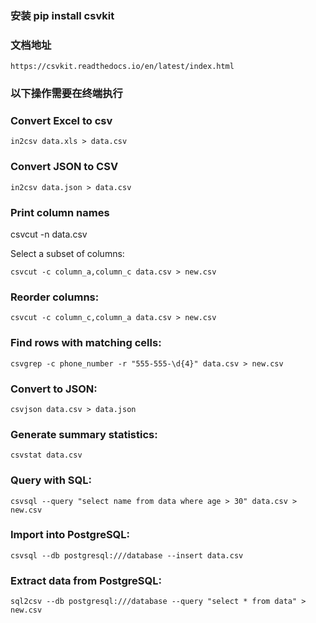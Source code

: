 
### 安装 pip install csvkit

### 文档地址 
```angular2html
https://csvkit.readthedocs.io/en/latest/index.html
```
### 以下操作需要在终端执行

### Convert Excel to csv
```angular2html
in2csv data.xls > data.csv
```

### Convert JSON to CSV
```angular2html
in2csv data.json > data.csv
```

### Print column names
csvcut -n data.csv

Select a subset of columns:
```angular2html
csvcut -c column_a,column_c data.csv > new.csv
```

### Reorder columns:
```angular2html
csvcut -c column_c,column_a data.csv > new.csv
```
### Find rows with matching cells:

```angular2html
csvgrep -c phone_number -r "555-555-\d{4}" data.csv > new.csv
```

### Convert to JSON:
```angular2html
csvjson data.csv > data.json
```

### Generate summary statistics:
```angular2html
csvstat data.csv
```

### Query with SQL:
```angular2html
csvsql --query "select name from data where age > 30" data.csv > new.csv
```

### Import into PostgreSQL:
```angular2html
csvsql --db postgresql:///database --insert data.csv
```

### Extract data from PostgreSQL:
```angular2html
sql2csv --db postgresql:///database --query "select * from data" > new.csv
```


